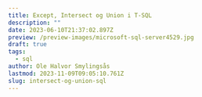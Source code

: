 ```yaml
---
title: Except, Intersect og Union i T-SQL
description: ""
date: 2023-06-10T21:37:02.897Z
preview: /preview-images/microsoft-sql-server4529.jpg
draft: true
tags:
  - sql
author: Ole Halvor Smylingsås
lastmod: 2023-11-09T09:05:10.761Z
slug: intersect-og-union-sql
---
```

